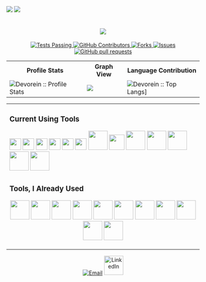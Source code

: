 <!--![](https://visitor-badge.glitch.me/badge?page_id=aftabrakinsad.aftabrakinsad)-->
[![](https://visitcount.itsvg.in/api?id=aftabrakinsad&label=Profile%20Views&color=1&icon=5&pretty=false)](https://visitcount.itsvg.in)
![](https://hits.seeyoufarm.com/api/count/incr/badge.svg?url=https%3A%2F%2Fgithub.com%2F{aftabrakinsad}1212%2Fhit-counter)

<h1 align="center">
  <a href="https://git.io/typing-svg">
    <img src="https://readme-typing-svg.herokuapp.com/?lines=Hi+😁;I+am+RAKIN+SAD+AFTAB;&center=true&size=30">
  </a>
</h1>

<p align="center">
    <a href="https://github.com/aftabrakinsad/aftabrakinsad/actions">
      <img alt="Tests Passing" src="https://img.shields.io/static/v1?label=Test&message=Passing&color=limegreen&logo=github" />
    </a>
    <a href="https://github.com/aftabrakinsad/aftabrakinsad/graphs/contributors">
      <img alt="GitHub Contributors" src="https://img.shields.io/github/contributors/aftabrakinsad/aftabrakinsad?label=Contributors&color=limegreen&logo=github" />
    </a>
    <a href="https://github.com/aftabrakinsad/aftabrakinsad/network/members">
      <img alt="Forks" src="https://img.shields.io/github/forks/aftabrakinsad/aftabrakinsad?label=Forks&color=limegreen&logo=github" />
    </a>
    <a href="https://github.com/aftabrakinsad/aftabrakinsad/issues">
      <img alt="Issues" src="https://img.shields.io/github/issues/aftabrakinsad/aftabrakinsad?label=Issues&color=0088ff&logo=github" />
    </a>
    <a href="https://github.com/aftabrakinsad/aftabrakinsad/pulls">
      <img alt="GitHub pull requests" src="https://img.shields.io/github/issues-pr/aftabrakinsad/aftabrakinsad?label=Pull Requests&color=0088ff&logo=github" />
    </a>
</p>

<p align="center">
<table>
  <tr>
    <th>Profile Stats</th>
    <th>Graph View</th>
    <th>Language Contribution</th>
  </tr>
  <tr>
    <td><img alt="Devorein :: Profile Stats" src="https://github-readme-stats.vercel.app/api?username=aftabrakinsad&show_icons=true&theme=tokyonight" alt="aftabrakinsad"/></td>
    <td><img alf="Devorein :: Graph View" src="https://github-profile-summary-cards.vercel.app/api/cards/profile-details?username=aftabrakinsad&theme=tokyonight"</td>
    <td><img alt="Devorein :: Top Langs]" src="https://github-readme-stats.vercel.app/api/top-langs/?username=aftabrakinsad&langs_count=10&theme=tokyonight&layout=compact&hide=html"></td>
  </tr>
</table>
</p>

<p align="center">
<table align="center">
  <tr>
    <td>
      <h3>Current Using Tools</h3>
          <img src="https://cdn.jsdelivr.net/gh/devicons/devicon/icons/git/git-original.svg" width="30px" hight="30px"/>
          <img src="https://cdn.jsdelivr.net/gh/devicons/devicon/icons/github/github-original.svg" width="30px" hight="30px"/>
          <img src="https://cdn.jsdelivr.net/gh/devicons/devicon/icons/gitlab/gitlab-original.svg" width="30px" hight="30px" color="white"/>
          <img src="https://cdn.jsdelivr.net/gh/devicons/devicon/icons/bitbucket/bitbucket-original.svg" width="30px" hight="30px"/>
          <img src="https://cdn.jsdelivr.net/gh/devicons/devicon/icons/vscode/vscode-original.svg" width="30px" hight="30px"/>
          <img src="https://cdn.jsdelivr.net/gh/devicons/devicon/icons/visualstudio/visualstudio-plain.svg" width="30px" hight="30px"/>
          <img src="https://devicon-website.vercel.app/api/dot-net/original.svg" width="50px" hight="50px"/>
          <img src="https://cdn.jsdelivr.net/gh/devicons/devicon/icons/arduino/arduino-original.svg" width="40px" hight="40px"/>
          <img src="https://devicon-website.vercel.app/api/docker/original.svg" width="50px" hight="50px"/>
          <img src="https://cdn.jsdelivr.net/gh/devicons/devicon/icons/mysql/mysql-original.svg" width="50px" hight="50px"/>
          <img src="https://cdn.jsdelivr.net/gh/devicons/devicon/icons/markdown/markdown-original.svg" width="50px" hight="50px"/>
          <img src="https://cdn.jsdelivr.net/gh/devicons/devicon/icons/heroku/heroku-original.svg" width="50px" hight="50px"/>
          <img src="https://cdn.jsdelivr.net/gh/devicons/devicon/icons/npm/npm-original-wordmark.svg" width="50px" hight="50px"/>
    </td>
  </tr>

  <tr>
    <td>
    <h3>Tools, I Already Used</h3>
    <p align="center">
      <img src="https://devicon-website.vercel.app/api/oracle/original.svg" width="50px" hight="50px"/>
      <img src="https://devicon-website.vercel.app/api/opengl/original.svg" width="50px" hight="50px"/>
      <img src="https://cdn.jsdelivr.net/gh/devicons/devicon/icons/atom/atom-original.svg" width="50px" hight="50px"/>
      <img src="https://cdn.jsdelivr.net/gh/devicons/devicon/icons/azure/azure-original.svg" width="50px" hight="50px"/>
      <img src="https://cdn.jsdelivr.net/gh/devicons/devicon/icons/jetbrains/jetbrains-original.svg" width="50px" hight="50px"/>
      <img src="https://cdn.jsdelivr.net/gh/devicons/devicon/icons/jupyter/jupyter-original-wordmark.svg" width="50px" hight="50px"/>
      <img src="https://cdn.jsdelivr.net/gh/devicons/devicon/icons/matlab/matlab-original.svg" width="50px" hight="50px"/>
      <img src="https://cdn.jsdelivr.net/gh/devicons/devicon/icons/putty/putty-original.svg" width="50px" hight="50px"/>
      <img src="https://cdn.jsdelivr.net/gh/devicons/devicon/icons/sass/sass-original.svg" width="50px" hight="50px"/>
      <img src="https://cdn.jsdelivr.net/gh/devicons/devicon/icons/xcode/xcode-original.svg" width="50px" hight="50px"/>
      <img src="https://cdn.jsdelivr.net/gh/devicons/devicon/icons/anaconda/anaconda-original.svg" width="50px" hight="50px"/>
    </p>
    </td>
  </tr>
</table>
</p>

<p align="center">
  <a href="mailto:rakinsadaftab@gmail.com"><img alt="Email" src="https://img.shields.io/badge/Gmail-rakinsadaftab@gmail.com-red?  style=flat&logo=gmail&color=blue&theme=blue"></a>
  <a href="https://www.linkedin.com/in/aftabrakinsad/"><img alt="LinkedIn" src="https://cdn.jsdelivr.net/gh/devicons/devicon/icons/linkedin/linkedin-original.svg" width="50px" hight="50px"></a>
</p>
